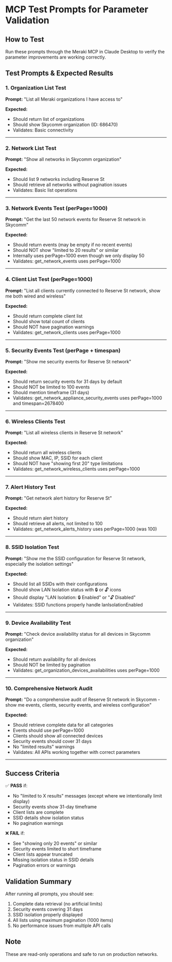 # MCP Test Prompts for Parameter Validation

## How to Test
Run these prompts through the Meraki MCP in Claude Desktop to verify the parameter improvements are working correctly.

## Test Prompts & Expected Results

### 1. Organization List Test
**Prompt:** "List all Meraki organizations I have access to"

**Expected:**
- Should return list of organizations
- Should show Skycomm organization (ID: 686470)
- Validates: Basic connectivity

---

### 2. Network List Test  
**Prompt:** "Show all networks in Skycomm organization"

**Expected:**
- Should list 9 networks including Reserve St
- Should retrieve all networks without pagination issues
- Validates: Basic list operations

---

### 3. Network Events Test (perPage=1000)
**Prompt:** "Get the last 50 network events for Reserve St network in Skycomm"

**Expected:**
- Should return events (may be empty if no recent events)
- Should NOT show "limited to 20 results" or similar
- Internally uses perPage=1000 even though we only display 50
- Validates: get_network_events uses perPage=1000

---

### 4. Client List Test (perPage=1000)
**Prompt:** "List all clients currently connected to Reserve St network, show me both wired and wireless"

**Expected:**
- Should return complete client list
- Should show total count of clients
- Should NOT have pagination warnings
- Validates: get_network_clients uses perPage=1000

---

### 5. Security Events Test (perPage + timespan)
**Prompt:** "Show me security events for Reserve St network"

**Expected:**
- Should return security events for 31 days by default
- Should NOT be limited to 100 events
- Should mention timeframe (31 days)
- Validates: get_network_appliance_security_events uses perPage=1000 and timespan=2678400

---

### 6. Wireless Clients Test
**Prompt:** "List all wireless clients in Reserve St network"

**Expected:**
- Should return all wireless clients
- Should show MAC, IP, SSID for each client
- Should NOT have "showing first 20" type limitations
- Validates: get_network_wireless_clients uses perPage=1000

---

### 7. Alert History Test
**Prompt:** "Get network alert history for Reserve St"

**Expected:**
- Should return alert history
- Should retrieve all alerts, not limited to 100
- Validates: get_network_alerts_history uses perPage=1000 (was 100)

---

### 8. SSID Isolation Test
**Prompt:** "Show me the SSID configuration for Reserve St network, especially the isolation settings"

**Expected:**
- Should list all SSIDs with their configurations
- Should show LAN Isolation status with 🔒 or 🔓 icons
- Should display "LAN Isolation: 🔒 Enabled" or "🔓 Disabled"
- Validates: SSID functions properly handle lanIsolationEnabled

---

### 9. Device Availability Test
**Prompt:** "Check device availability status for all devices in Skycomm organization"

**Expected:**
- Should return availability for all devices
- Should NOT be limited by pagination
- Validates: get_organization_devices_availabilities uses perPage=1000

---

### 10. Comprehensive Network Audit
**Prompt:** "Do a comprehensive audit of Reserve St network in Skycomm - show me events, clients, security events, and wireless configuration"

**Expected:**
- Should retrieve complete data for all categories
- Events should use perPage=1000
- Clients should show all connected devices
- Security events should cover 31 days
- No "limited results" warnings
- Validates: All APIs working together with correct parameters

---

## Success Criteria

✅ **PASS** if:
- No "limited to X results" messages (except where we intentionally limit display)
- Security events show 31-day timeframe
- Client lists are complete
- SSID details show isolation status
- No pagination warnings

❌ **FAIL** if:
- See "showing only 20 events" or similar
- Security events limited to short timeframe
- Client lists appear truncated
- Missing isolation status in SSID details
- Pagination errors or warnings

## Validation Summary

After running all prompts, you should see:
1. Complete data retrieval (no artificial limits)
2. Security events covering 31 days
3. SSID isolation properly displayed
4. All lists using maximum pagination (1000 items)
5. No performance issues from multiple API calls

## Note
These are read-only operations and safe to run on production networks.